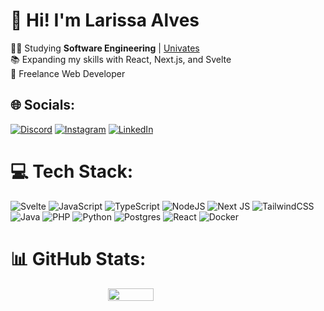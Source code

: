 # 💫 Hi! I'm Larissa Alves

👩‍💻 Studying <strong>Software Engineering</strong> | <a href="https://www.univates.br/">Univates</a><br>📚 Expanding my skills with React, Next.js, and Svelte<br>💼 Freelance Web Developer

## 🌐 Socials:

[![Discord](https://img.shields.io/badge/Discord-%237289DA.svg?logo=discord&logoColor=white)](https://discord.gg/lari.alvess) [![Instagram](https://img.shields.io/badge/Instagram-%23E4405F.svg?logo=Instagram&logoColor=white)](https://instagram.com/_alvesslari) [![LinkedIn](https://img.shields.io/badge/LinkedIn-%230077B5.svg?logo=linkedin&logoColor=white)](https://www.linkedin.com/in/larissa-alvess/)

# 💻 Tech Stack:

![Svelte](https://img.shields.io/badge/svelte-%23f1413d.svg?style=for-the-badge&logo=svelte&logoColor=white) ![JavaScript](https://img.shields.io/badge/javascript-%23323330.svg?style=for-the-badge&logo=javascript&logoColor=%23F7DF1E) ![TypeScript](https://img.shields.io/badge/typescript-%23007ACC.svg?style=for-the-badge&logo=typescript&logoColor=white) ![NodeJS](https://img.shields.io/badge/node.js-6DA55F?style=for-the-badge&logo=node.js&logoColor=white) ![Next JS](https://img.shields.io/badge/Next-black?style=for-the-badge&logo=next.js&logoColor=white) ![TailwindCSS](https://img.shields.io/badge/tailwindcss-%2338B2AC.svg?style=for-the-badge&logo=tailwind-css&logoColor=white) ![Java](https://img.shields.io/badge/java-%23ED8B00.svg?style=for-the-badge&logo=openjdk&logoColor=white) ![PHP](https://img.shields.io/badge/php-%23777BB4.svg?style=for-the-badge&logo=php&logoColor=white) ![Python](https://img.shields.io/badge/python-3670A0?style=for-the-badge&logo=python&logoColor=ffdd54) ![Postgres](https://img.shields.io/badge/postgres-%23316192.svg?style=for-the-badge&logo=postgresql&logoColor=white) ![React](https://img.shields.io/badge/react-%2320232a.svg?style=for-the-badge&logo=react&logoColor=%2361DAFB) ![Docker](https://img.shields.io/badge/docker-%230db7ed.svg?style=for-the-badge&logo=docker&logoColor=white)

# 📊 GitHub Stats:

<div style="display: flex; justify-content: center; align-items: center; gap: 10px;">
  <img src="https://github-readme-stats.vercel.app/api/top-langs/?username=larissa04alves&theme=discord_old_blurple&hide_border=true&include_all_commits=true&count_private=true&layout=compact&langs_count=6" style="width: 38%;">
</div>
